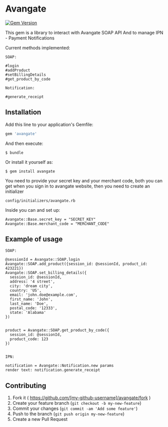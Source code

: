 # Avangate

[![Gem Version](https://badge.fury.io/rb/avangate.svg)](https://badge.fury.io/rb/avangate)

This gem is a library to interact with Avangate SOAP API
And to manage IPN - Payment Notifications

Current methods implemented:

    SOAP:

    #login
    #addProduct
    #setBillingDetails
    #get_product_by_code

    Notification:

    #generate_receipt

## Installation

Add this line to your application's Gemfile:

```ruby
gem 'avangate'
```

And then execute:

    $ bundle

Or install it yourself as:

    $ gem install avangate

You need to provide your secret key and your merchant code, both you can get when you sign in to avangate website, then you need to create an initializer

    config/initializers/avangate.rb

Inside you can and set up:

    Avangate::Base.secret_key = "SECRET_KEY"
    Avangate::Base.merchant_code = "MERCHANT_CODE"

## Example of usage

    SOAP:

    @sessionId = Avangate::SOAP.login
    Avangate::SOAP.add_product({session_id: @sessionId, product_id: 423221})
    Avangate::SOAP.set_billing_details({
      session_id: @sessionId,
      address: '4 street',
      city: 'dream city',
      country: 'US',
      email: 'john.doe@example.com',
      first_name: 'John',
      last_name: 'Doe',
      postal_code: '12333',
      state: 'Alabama'
    })


    product = Avangate::SOAP.get_product_by_code({
      session_id: @sessionId,
      product_code: 123
    })


    IPN:

    notification = Avangate::Notification.new params
    render text: notification.generate_receipt


## Contributing

1. Fork it ( https://github.com/[my-github-username]/avangate/fork )
2. Create your feature branch (`git checkout -b my-new-feature`)
3. Commit your changes (`git commit -am 'Add some feature'`)
4. Push to the branch (`git push origin my-new-feature`)
5. Create a new Pull Request
